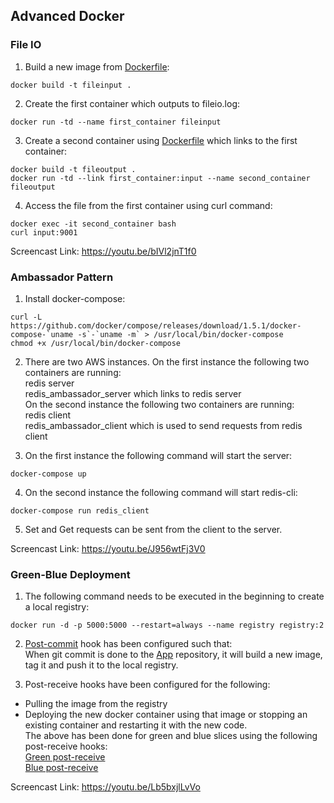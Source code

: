 ## Advanced Docker

### File IO  
1. Build a new image from [Dockerfile](https://github.com/gsrajadh/Advanced-Docker/blob/master/FileIO/First_Container/Dockerfile):
```
docker build -t fileinput .
```

2. Create the first container which outputs to fileio.log:
```
docker run -td --name first_container fileinput
```

3. Create a second container using [Dockerfile](https://github.com/gsrajadh/Advanced-Docker/blob/master/FileIO/Second_Container/Dockerfile) which links to the first container:
```
docker build -t fileoutput .
docker run -td --link first_container:input --name second_container fileoutput
```

4. Access the file from the first container using curl command:
```
docker exec -it second_container bash
curl input:9001
```
Screencast Link: https://youtu.be/bIVl2jnT1f0

### Ambassador Pattern

1. Install docker-compose:
```
curl -L https://github.com/docker/compose/releases/download/1.5.1/docker-compose-`uname -s`-`uname -m` > /usr/local/bin/docker-compose
chmod +x /usr/local/bin/docker-compose
```

2. There are two AWS instances. On the first instance the following two containers are running:  
  redis server  
  redis_ambassador_server which links to redis server  
  On the second instance the following two containers are running:  
  redis client  
  redis_ambassador_client which is used to send requests from redis client

3. On the first instance the following command will start the server:
  ```
  docker-compose up
  ```

4.  On the second instance the following command will start redis-cli:
  ```
  docker-compose run redis_client
  ```

5. Set and Get requests can be sent from the client to the server.

Screencast Link: https://youtu.be/J956wtFj3V0

### Green-Blue Deployment

1. The following command needs to be executed in the beginning to create a local registry:
```
docker run -d -p 5000:5000 --restart=always --name registry registry:2
```

2. [Post-commit](https://github.com/gsrajadh/Advanced-Docker/blob/master/Deploy/post-commit) hook has been configured such that:  
When git commit is done to the [App](https://github.com/CSC-DevOps/App) repository, it will build a new image, tag it and push it to the local registry.

3. Post-receive hooks have been configured for the following:
 * Pulling the image from the registry
 * Deploying the new docker container using that image or stopping an existing container and restarting it with the new code.  
 The above has been done for green and blue slices using the following post-receive hooks:    
 [Green post-receive](https://github.com/gsrajadh/Advanced-Docker/blob/master/Deploy/green_post-receive)  
 [Blue post-receive](https://github.com/gsrajadh/Advanced-Docker/blob/master/Deploy/blue_post-receive)

 Screencast Link: https://youtu.be/Lb5bxjlLvVo
